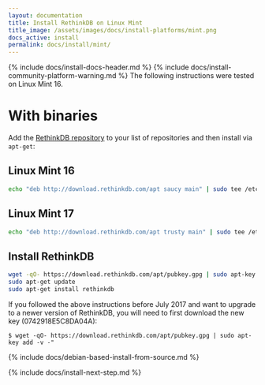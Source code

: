 ```yaml
---
layout: documentation
title: Install RethinkDB on Linux Mint
title_image: /assets/images/docs/install-platforms/mint.png
docs_active: install
permalink: docs/install/mint/
---
```

{% include docs/install-docs-header.md %}
{% include docs/install-community-platform-warning.md %}
The following instructions were tested on Linux Mint 16.

# With binaries #
Add the [RethinkDB repository](http://download.rethinkdb.com/apt) to your list of
repositories and then install via `apt-get`:

## Linux Mint 16 ##
```bash
echo "deb http://download.rethinkdb.com/apt saucy main" | sudo tee /etc/apt/sources.list.d/rethinkdb.list
```

## Linux Mint 17 ##
```bash
echo "deb http://download.rethinkdb.com/apt trusty main" | sudo tee /etc/apt/sources.list.d/rethinkdb.list
```

## Install RethinkDB ##
```bash
wget -qO- https://download.rethinkdb.com/apt/pubkey.gpg | sudo apt-key add -
sudo apt-get update
sudo apt-get install rethinkdb
```

If you followed the above instructions before July 2017 and want to upgrade to a newer version of RethinkDB, you will need to first download the new key (0742918E5C8DA04A):

```
$ wget -qO- https://download.rethinkdb.com/apt/pubkey.gpg | sudo apt-key add -v -"
```

{% include docs/debian-based-install-from-source.md %}

{% include docs/install-next-step.md %}
